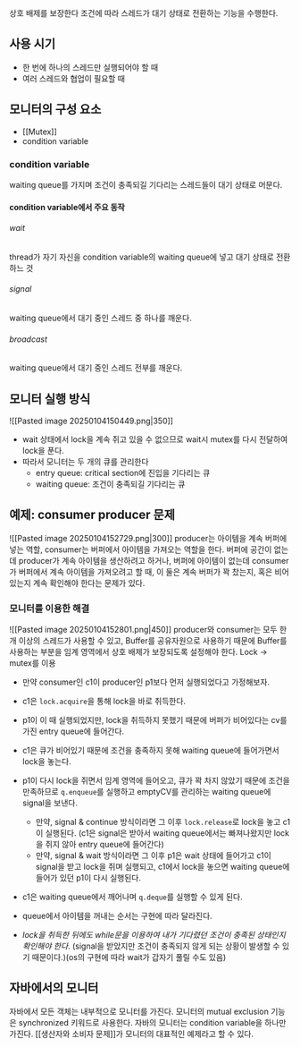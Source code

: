 상호 배제를 보장한다
조건에 따라 스레드가 대기 상태로 전환하는 기능을 수행한다.
## 사용 시기
- 한 번에 하나의 스레드만 실행되어야 할 때
- 여러 스레드와 협업이 필요할 때
## 모니터의 구성 요소
- [[Mutex]]
- condition variable
### condition variable
waiting queue를 가지며 조건이 충족되길 기다리는 스레드들이 대기 상태로 머문다.
#### condition variable에서 주요 동작
###### wait
thread가 자기 자신을 condition variable의 waiting queue에 넣고 대기 상태로 전환하느 것
###### signal
waiting queue에서 대기 중인 스레드 중 하나를 깨운다.
###### broadcast
waiting queue에서 대기 중인 스레드 전부를 깨운다.
## 모니터 실행 방식
![[Pasted image 20250104150449.png|350]]
- wait 상태에서 lock을 계속 쥐고 있을 수 없으므로 wait시 mutex를 다시 전달하여 lock을 푼다.
- 따라서 모니터는 두 개의 큐를 관리한다
	- entry queue: critical section에 진입을 기다리는 큐
	- waiting queue: 조건이 충족되길 기다리는 큐
## 예제: consumer producer 문제
![[Pasted image 20250104152729.png|300]]
producer는 아이템을 계속 버퍼에 넣는 역할, consumer는 버퍼에서 아이템을 가져오는 역할을 한다.
버퍼에 공간이 없는데 producer가 계속 아이템을 생산하려고 하거나, 
버퍼에 아이템이 없는데 consumer가 버퍼에서 계속 아이템을 가져오려고 할 때,
이 둘은 계속 버퍼가 꽉 찼는지, 혹은 비어있는지 계속 확인해야 한다는 문제가 있다.
### 모니터를 이용한 해결
![[Pasted image 20250104152801.png|450]]
producer와 consumer는 모두 한 개 이상의 스레드가 사용할 수 있고, Buffer를 공유자원으로 사용하기 때문에 Buffer를 사용하는 부분을 임계 영역에서 상호 배제가 보장되도록 설정해야 한다.
Lock -> mutex를 이용

- 만약 consumer인 c1이 producer인 p1보다 먼저 실행되었다고 가정해보자.
- c1은 `lock.acquire`을 통해 lock을 바로 취득한다.
- p1이 이 때 실행되었지만, lock을 취득하지 못했기 때문에 버퍼가 비어있다는 cv를 가진 entry queue에 들어간다.
- c1은 큐가 비어있기 때문에 조건을 충족하지 못해 waiting queue에 들어가면서 lock을 놓는다.
- p1이 다시 lock을 쥐면서 임계 영역에 들어오고, 큐가 꽉 차지 않았기 때문에 조건을 만족하므로 `q.enqueue`를 실행하고 emptyCV를 관리하는 waiting queue에 signal을 보낸다. 
	- 만약, signal & continue 방식이라면 그 이후 `lock.release`로 lock을 놓고 c1이 실행된다. (c1은 signal은 받아서 waiting queue에서는 빠져나왔지만 lock을 쥐지 않아 entry queue에 들어간다)
	- 만약, signal & wait 방식이라면 그 이후 p1은 wait 상태에 들어가고 c1이 signal을 받고 lock을 쥐며 실행되고, c1에서 lock을 놓으면 waiting queue에 들어가 있던 p1이 다시 실행된다.
- c1은 waiting queue에서 깨어나며 `q.deque`를 실행할 수 있게 된다.

- queue에서 아이템을 꺼내는 순서는 구현에 따라 달라진다.
- *lock을 취득한 뒤에도 while문을 이용하여 내가 기다렸던 조건이 충족된 상태인지 확인해야 한다*. (signal을 받았지만 조건이 충족되지 않게 되는 상황이 발생할 수 있기 때문이다.)(os의 구현에 따라 wait가 갑자기 풀릴 수도 있음)
## 자바에서의 모니터
자바에서 모든 객체는 내부적으로 모니터를 가진다.
모니터의 mutual exclusion 기능은 synchronized 키워드로 사용한다.
자바의 모니터는 condition variable을 하나만 가진다.
[[생산자와 소비자 문제]]가 모니터의 대표적인 예제라고 할 수 있다.